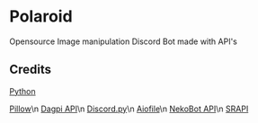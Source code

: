 # Polaroid
Opensource Image manipulation Discord Bot made with API's

## Credits

[Python](https://github.com/python/cpython)

[Pillow](https://pillow.readthedocs.io/en/stable/)\n
[Dagpi API](https://asyncdagpi.readthedocs.io/en/latest/)\n
[Discord.py](https://discordpy.readthedocs.io/en/latest/)\n
[Aiofile](https://github.com/mosquito/aiofile)\n
[NekoBot API](https://docs.nekobot.xyz/)\n
[SRAPI](https://some-random-api.ml/)
